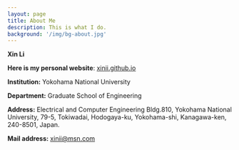```yaml
---
layout: page
title: About Me
description: This is what I do.
background: '/img/bg-about.jpg'
---
```


**Xin Li**

**Here is my personal website**: [xinii.github.io](https://xinii.github.io)

**Institution:** Yokohama National University

**Department:** Graduate School of Engineering

**Address:** Electrical and Computer Engineering Bldg.810, Yokohama National University, 79-5, Tokiwadai, Hodogaya-ku, Yokohama-shi, Kanagawa-ken, 240-8501, Japan.

**Mail address:** [xinii@msn.com](xinii@msn.com])

<p class="mb-5"></p>
